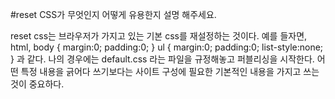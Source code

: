 #reset CSS가 무엇인지 어떻게 유용한지 설명 해주세요.

reset css는 브라우저가 가지고 있는 기본 css를 재설정하는 것이다. 
예를 들자면, html, body { margin:0; padding:0; } ul { margin:0; padding:0; list-style:none; } 과 같다.
나의 경우에는 default.css 라는 파일을 규정해놓고 퍼블리싱을 시작한다.
어떤 특정 내용을 긁어다 쓰기보다는 사이트 구성에 필요한 기본적인 내용을 가지고 쓰는것이 중요하다.
